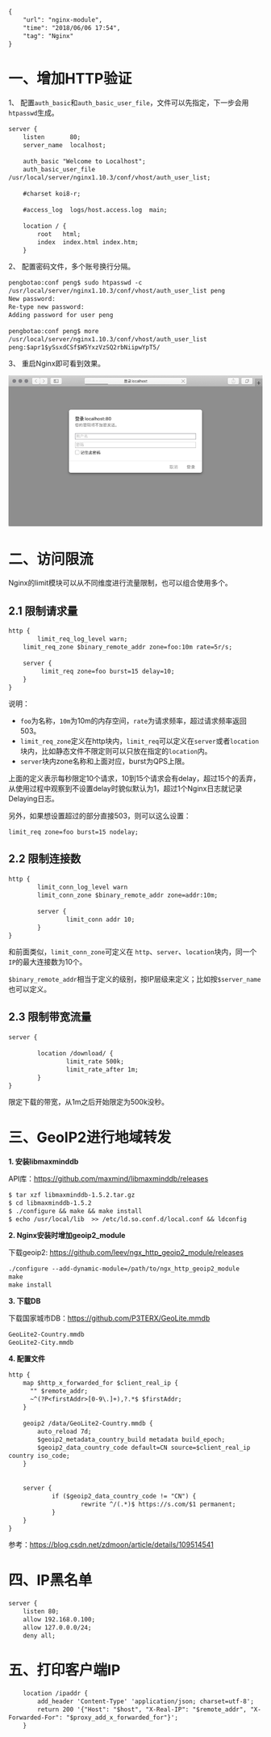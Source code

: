 ```
{
    "url": "nginx-module",
    "time": "2018/06/06 17:54",
    "tag": "Nginx"
}
```


# 一、增加HTTP验证

1、 配置`auth_basic`和`auth_basic_user_file`，文件可以先指定，下一步会用`htpasswd`生成。

```
server {
    listen       80;
    server_name  localhost;

    auth_basic "Welcome to Localhost";
    auth_basic_user_file /usr/local/server/nginx1.10.3/conf/vhost/auth_user_list;

    #charset koi8-r;

    #access_log  logs/host.access.log  main;

    location / {
        root   html;
        index  index.html index.htm;
    }
```

2、 配置密码文件，多个账号换行分隔。

```
pengbotao:conf peng$ sudo htpasswd -c /usr/local/server/nginx1.10.3/conf/vhost/auth_user_list peng
New password:
Re-type new password:
Adding password for user peng

pengbotao:conf peng$ more /usr/local/server/nginx1.10.3/conf/vhost/auth_user_list
peng:$apr1$ySsxdCSf$W5YxzVzSQ2rbNiipwYpT5/
```

3、 重启Nginx即可看到效果。

![](../../static/uploads/nginx-basic-auth.png)

# 二、访问限流

Nginx的limit模块可以从不同维度进行流量限制，也可以组合使用多个。

## 2.1 限制请求量

```
http {
		limit_req_log_level warn;
    limit_req_zone $binary_remote_addr zone=foo:10m rate=5r/s;
    
    server {
    	 limit_req zone=foo burst=15 delay=10;
    }
}
```

说明：

- `foo`为名称，`10m`为10m的内存空间，`rate`为请求频率，超过请求频率返回503。
- `limit_req_zone`定义在http块内，`limit_req`可以定义在`server`或者`location`块内，比如静态文件不限定则可以只放在指定的`location`内。
- `server`块内zone名称和上面对应，burst为QPS上限。

上面的定义表示每秒限定10个请求，10到15个请求会有delay，超过15个的丢弃，从使用过程中观察到不设置delay时貌似默认为1，超过1个Nginx日志就记录Delaying日志。

另外，如果想设置超过的部分直接503，则可以这么设置：

```
limit_req zone=foo burst=15 nodelay;
```

## 2.2 限制连接数

```
http {
		limit_conn_log_level warn
		limit_conn_zone $binary_remote_addr zone=addr:10m;
		
		server {
				limit_conn addr 10;
		}
}
```

和前面类似，`limit_conn_zone`可定义在 `http`、`server`、`location`块内，同一个`IP`的最大连接数为10个。

`$binary_remote_addr`相当于定义的级别，按IP层级来定义；比如按`$server_name`也可以定义。

## 2.3 限制带宽流量

```
server {

		location /download/ {
				limit_rate 500k;
				limit_rate_after 1m;
		}
}

```

限定下载的带宽，从1m之后开始限定为500k没秒。

# 三、GeoIP2进行地域转发

**1. 安装libmaxminddb**

API库：https://github.com/maxmind/libmaxminddb/releases

```
$ tar xzf libmaxminddb-1.5.2.tar.gz
$ cd libmaxminddb-1.5.2
$ ./configure && make && make install
$ echo /usr/local/lib  >> /etc/ld.so.conf.d/local.conf && ldconfig
```

**2. Nginx安装时增加geoip2_module**

下载geoip2: https://github.com/leev/ngx_http_geoip2_module/releases

```
./configure --add-dynamic-module=/path/to/ngx_http_geoip2_module
make
make install
```

**3. 下载DB**

下载国家城市DB：https://github.com/P3TERX/GeoLite.mmdb

```
GeoLite2-Country.mmdb
GeoLite2-City.mmdb
```

**4. 配置文件**

```
http {
    map $http_x_forwarded_for $client_real_ip {
      "" $remote_addr;
      ~^(?P<firstAddr>[0-9\.]+),?.*$ $firstAddr;
    }

    geoip2 /data/GeoLite2-Country.mmdb {
        auto_reload 7d;
        $geoip2_metadata_country_build metadata build_epoch;
        $geoip2_data_country_code default=CN source=$client_real_ip country iso_code;
    }
    
    
    server {
    		if ($geoip2_data_country_code != "CN") {
		    		rewrite ^/(.*)$ https://s.com/$1 permanent;
    		}
    }
}
```

参考：https://blog.csdn.net/zdmoon/article/details/109514541

# 四、IP黑名单

```
server {
    listen 80;
    allow 192.168.0.100;
    allow 127.0.0.0/24;
    deny all;
```

# 五、打印客户端IP

```
	location /ipaddr {
		add_header 'Content-Type' 'application/json; charset=utf-8';
		return 200 '{"Host": "$host", "X-Real-IP": "$remote_addr", "X-Forwarded-For": "$proxy_add_x_forwarded_for"}';
	}
```
